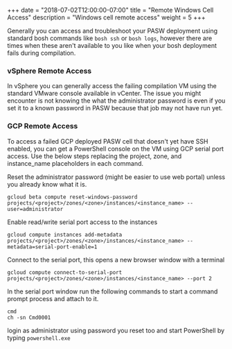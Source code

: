 +++
date = "2018-07-02T12:00:00-07:00"
title = "Remote Windows Cell Access"
description = "Windows cell remote access"
weight = 5
+++

Generally you can access and troubleshoot your PASW deployment using standard bosh commands like `bosh ssh` or `bosh logs`, however there are times when these aren't available to you like when your bosh deployment fails during compilation.

### vSphere Remote Access

In vSphere you can generally access the failing compilation VM using the standard VMware console available in vCenter. The issue you might encounter is not knowing the what the administrator password is even if you set it to a known password in PASW because that job may not have run yet.

### GCP Remote Access

To access a failed GCP deployed PASW cell that doesn't yet have SSH enabled, you can get a PowerShell console on the VM using GCP serial port access. Use the below steps replacing the project, zone, and instance_name placeholders in each command.

Reset the administrator password (might be easier to use web portal) unless you already know what it is.
```
gcloud beta compute reset-windows-password projects/<project>/zones/<zone>/instances/<instance_name> --user=administrator
```

Enable read/write serial port access to the instances
```
gcloud compute instances add-metadata projects/<project>/zones/<zone>/instances/<instance_name> --metadata=serial-port-enable=1
```

Connect to the serial port, this opens a new browser window with a terminal
```
gcloud compute connect-to-serial-port projects/<project>/zones/<zone>/instances/<instance_name> --port 2
```

In the serial port window run the following commands to start a command prompt process and attach to it.
```
cmd
ch -sn Cmd0001
```

login as administrator using password you reset too and start PowerShell by typing `powershell.exe`
